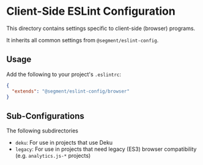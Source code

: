 # Client-Side ESLint Configuration

This directory contains settings specific to client-side (browser) programs.

It inherits all common settings from `@segment/eslint-config`.

## Usage

Add the following to your project's `.eslintrc`:

```json
{
  "extends": "@segment/eslint-config/browser"
}
```

## Sub-Configurations

The following subdirectories

- `deku`: For use in projects that use Deku
- `legacy`: For use in projects that need legacy (ES3) browser compatibility (e.g. `analytics.js-*` projects)
